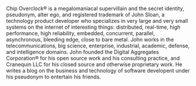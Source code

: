 Chip Overclock® is a megalomaniacal supervillain and the secret identity, pseudonym, alter ego, and
registered trademark of John Sloan, a technology product developer who specializes in very large
and very small systems on the internet of interesting things: distributed, real-time, high
performance, high reliability, embedded, concurrent, parallel, asynchronous, bleeding edge, close
to bare metal. John works in the telecommunications, big science, enterprise, industrial, academic,
defense, and intelligence domains. John founded the Digital Aggregates Corporation® for his open
source work and his consulting practice, and Cranequin LLC for his closed source and otherwise
proprietary work. He writes a blog on the business and technology of software developent under
his pseudonym to entertain his friends.
